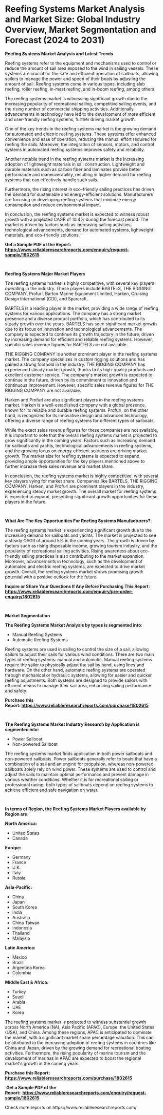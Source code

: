 <p><h1>Reefing Systems Market Analysis and Market Size: Global Industry Overview, Market Segmentation and Forecast (2024 to 2031)</h1></p><p><strong>Reefing Systems Market Analysis and Latest Trends</strong></p>
<p><p>Reefing systems refer to the equipment and mechanisms used to control or reduce the amount of sail area exposed to the wind in sailing vessels. These systems are crucial for the safe and efficient operation of sailboats, allowing sailors to manage the power and speed of their boats by adjusting the amount of sail. Reefing systems come in various types, including slab reefing, roller reefing, in-mast reefing, and in-boom reefing, among others.</p><p>The reefing systems market is witnessing significant growth due to the increasing popularity of recreational sailing, competitive sailing events, and the rising number of commercial shipping activities. Additionally, advancements in technology have led to the development of more efficient and user-friendly reefing systems, further driving market growth.</p><p>One of the key trends in the reefing systems market is the growing demand for automated and electric reefing systems. These systems offer enhanced convenience and ease of operation, reducing the manual effort required for reefing the sails. Moreover, the integration of sensors, motors, and control systems in automated reefing systems improves safety and reliability.</p><p>Another notable trend in the reefing systems market is the increasing adoption of lightweight materials in sail construction. Lightweight and durable materials such as carbon fiber and laminates provide better performance and maneuverability, resulting in higher demand for reefing systems that can effectively handle such sails.</p><p>Furthermore, the rising interest in eco-friendly sailing practices has driven the demand for sustainable and energy-efficient solutions. Manufacturers are focusing on developing reefing systems that minimize energy consumption and reduce environmental impact.</p><p>In conclusion, the reefing systems market is expected to witness robust growth with a projected CAGR of 10.4% during the forecast period. The market is driven by factors such as increasing sailing activities, technological advancements, demand for automated systems, lightweight materials, and eco-friendly solutions.</p></p>
<p><strong>Get a Sample PDF of the Report:&nbsp; <a href="https://www.reliableresearchreports.com/enquiry/request-sample/1802615">https://www.reliableresearchreports.com/enquiry/request-sample/1802615</a></strong></p>
<p>&nbsp;</p>
<p><strong>Reefing Systems Major Market Players</strong></p>
<p><p>The reefing systems market is highly competitive, with several key players operating in the industry. These players include BARTELS, THE RIGGING COMPANY, Profurl, Barton Marine Equipment Limited, Harken, Cruising Design International (CDI), and Sparcraft.</p><p>BARTELS is a leading player in the market, providing a wide range of reefing systems for various applications. The company has a strong market presence and a diverse product portfolio, which has contributed to its steady growth over the years. BARTELS has seen significant market growth due to its focus on innovation and technological advancements. The company is expected to continue its growth trajectory in the future, driven by increasing demand for efficient and reliable reefing systems. However, specific sales revenue figures for BARTELS are not available.</p><p>THE RIGGING COMPANY is another prominent player in the reefing systems market. The company specializes in custom rigging solutions and has gained a strong foothold in the industry. THE RIGGING COMPANY has experienced steady market growth, thanks to its high-quality products and excellent customer service. The company's market growth is expected to continue in the future, driven by its commitment to innovation and continuous improvement. However, specific sales revenue figures for THE RIGGING COMPANY are not available.</p><p>Harken and Profurl are also significant players in the reefing systems market. Harken is a well-established company with a global presence, known for its reliable and durable reefing systems. Profurl, on the other hand, is recognized for its innovative design and advanced technology, offering a diverse range of reefing systems for different types of sailboats.</p><p>While the exact sales revenue figures for these companies are not available, it is important to note that the overall reefing systems market is projected to grow significantly in the coming years. Factors such as increasing demand for sailboats and yachts, technological advancements in reefing systems, and the growing focus on energy-efficient solutions are driving market growth. The market size for reefing systems is expected to expand, providing ample opportunities for the key players mentioned above to further increase their sales revenue and market share.</p><p>In conclusion, the reefing systems market is highly competitive, with several key players vying for market share. Companies like BARTELS, THE RIGGING COMPANY, Harken, and Profurl are prominent players in the industry, experiencing steady market growth. The overall market for reefing systems is expected to expand, presenting significant growth opportunities for these players in the future.</p></p>
<p>&nbsp;</p>
<p><strong>What Are The Key Opportunities For Reefing Systems Manufacturers?</strong></p>
<p><p>The reefing systems market is experiencing significant growth due to the increasing demand for sailboats and yachts. The market is projected to see a steady CAGR of around 5% in the coming years. The growth is driven by factors such as rising disposable income, growing tourism industry, and the popularity of recreational sailing activities. Rising awareness about eco-friendly sailing practices is also contributing to the market expansion. Moreover, advancements in technology, such as the development of automated and electric reefing systems, are expected to drive market growth. Overall, the reefing systems market shows promising growth potential with a positive outlook for the future.</p></p>
<p><strong>Inquire or Share Your Questions If Any Before Purchasing This Report: <a href="https://www.reliableresearchreports.com/enquiry/pre-order-enquiry/1802615">https://www.reliableresearchreports.com/enquiry/pre-order-enquiry/1802615</a></strong></p>
<p>&nbsp;</p>
<p><strong>Market Segmentation</strong></p>
<p><strong>The Reefing Systems Market Analysis by types is segmented into:</strong></p>
<p><ul><li>Manual Reefing Systems</li><li>Automatic Reefing Systems</li></ul></p>
<p><p>Reefing systems are used in sailing to control the size of a sail, allowing sailors to adjust their sails for various wind conditions. There are two main types of reefing systems: manual and automatic. Manual reefing systems require the sailor to physically adjust the sail by hand, using lines and hardware. On the other hand, automatic reefing systems are operated through mechanical or hydraulic systems, allowing for easier and quicker reefing adjustments. Both systems are designed to provide sailors with efficient means to manage their sail area, enhancing sailing performance and safety.</p></p>
<p><strong>Purchase this Report:&nbsp;<a href="https://www.reliableresearchreports.com/purchase/1802615">https://www.reliableresearchreports.com/purchase/1802615</a></strong></p>
<p>&nbsp;</p>
<p><strong>The Reefing Systems Market Industry Research by Application is segmented into:</strong></p>
<p><ul><li>Power Sailboat</li><li>Non-powered Sailboat</li></ul></p>
<p><p>The reefing systems market finds application in both power sailboats and non-powered sailboats. Power sailboats generally refer to boats that have a combination of a sail and an engine for propulsion, whereas non-powered sailboats solely rely on wind power. These systems are used to control and adjust the sails to maintain optimal performance and prevent damage in various weather conditions. Whether it is for recreational sailing or professional racing, both types of sailboats depend on reefing systems to achieve efficient and safe navigation on water.</p></p>
<p>&nbsp;</p>
<p><strong>In terms of Region, the Reefing Systems Market Players available by Region are:</strong></p>
<p>
    <p> <strong> North America: </strong>
        <ul>
            <li>United States</li>
            <li>Canada</li>
        </ul>
        </p> 
    <p> <strong> Europe: </strong>
        <ul>
            <li>Germany</li>
            <li>France</li>
            <li>U.K.</li>
            <li>Italy</li>
            <li>Russia</li>
        </ul>
        </p> 
    <p> <strong> Asia-Pacific: </strong>
        <ul>
            <li>China</li>
            <li>Japan</li>
            <li>South Korea</li>
            <li>India</li>
            <li>Australia</li>
            <li>China Taiwan</li>
            <li>Indonesia</li>
            <li>Thailand</li>
            <li>Malaysia</li>
        </ul>
        </p> 
    <p> <strong> Latin America: </strong>
        <ul>
            <li>Mexico</li>
            <li>Brazil</li>
            <li>Argentina Korea</li>
            <li>Colombia</li>
        </ul>
        </p> 
    <p> <strong> Middle East & Africa: </strong>
        <ul>
            <li>Turkey</li>
            <li>Saudi</li>
            <li>Arabia</li>
            <li>UAE</li>
            <li>Korea</li>
        </ul>
    </p>
    </p>
<p><p>The reefing systems market is projected to witness substantial growth across North America (NA), Asia Pacific (APAC), Europe, the United States (USA), and China. Among these regions, APAC is anticipated to dominate the market, with a significant market share percentage valuation. This can be attributed to the increasing adoption of reefing systems in countries like China and Japan, driven by the growing demand for recreational boating activities. Furthermore, the rising popularity of marine tourism and the development of marinas in APAC are expected to boost the regional market's growth in the coming years.</p></p>
<p><strong>Purchase this Report: <a href="https://www.reliableresearchreports.com/purchase/1802615">https://www.reliableresearchreports.com/purchase/1802615</a></strong></p>
<p>&nbsp;<strong>Get a Sample PDF of the Report:&nbsp;&nbsp;<a href="https://www.reliableresearchreports.com/enquiry/request-sample/1802615">https://www.reliableresearchreports.com/enquiry/request-sample/1802615</a></strong></p>
<p><strong></strong></p>
<p>Check more reports on https://www.reliableresearchreports.com/</p>